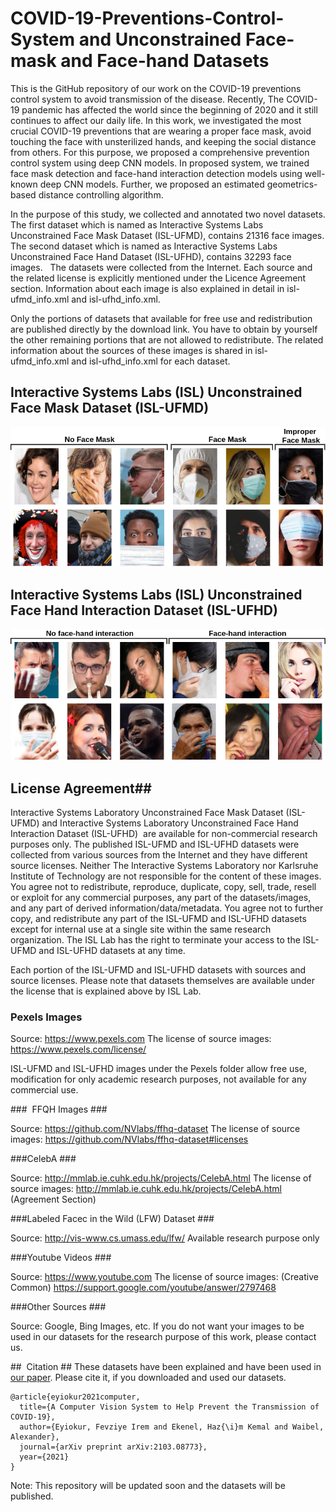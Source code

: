 # COVID-19-Preventions-Control-System and Unconstrained Face-mask and Face-hand Datasets #

This is the GitHub repository of our work on the COVID-19 preventions control system to avoid transmission of the disease. Recently, The COVID-19 pandemic has affected the world since the beginning of 2020 and it still continues to affect our daily life. In this work, we investigated the most crucial COVID-19 preventions that are wearing a proper face mask, avoid touching the face with unsterilized hands, and keeping the social distance from others. For this purpose, we proposed a comprehensive prevention control system using deep CNN models. In proposed system, we trained face mask detection and face-hand interaction detection models using well-known deep CNN models. Further, we proposed an estimated geometrics-based distance controlling algorithm. 

In the purpose of this study, we collected and annotated two novel datasets. The first dataset which is named as Interactive Systems Labs Unconstrained Face Mask Dataset (ISL-UFMD), contains 21316 face images. The second dataset which is named as Interactive Systems Labs Unconstrained Face Hand Dataset (ISL-UFHD), contains 32293 face images.   The datasets were collected from the Internet. Each source and the related license is explicitly mentioned under the Licence Agreement section. Information about each image is also explained in detail in isl-ufmd_info.xml and isl-ufhd_info.xml.

Only the portions of datasets that available for free use and redistribution are published directly by the download link. You have to obtain by yourself the other remaining portions that are not allowed to redistribute. The related information about the sources of these images is shared in isl-ufmd_info.xml and isl-ufhd_info.xml for each dataset.

## Interactive Systems Labs (ISL) Unconstrained Face Mask Dataset (ISL-UFMD) ##


![picture](images/fm.png)


## Interactive Systems Labs (ISL) Unconstrained Face Hand Interaction Dataset (ISL-UFHD) ##


![picture](images/fhi.png)

## License Agreement##

Interactive Systems Laboratory Unconstrained Face Mask Dataset (ISL-UFMD) and Interactive Systems Laboratory Unconstrained Face Hand Interaction Dataset (ISL-UFHD)  are available for non-commercial research purposes only.
The published ISL-UFMD and ISL-UFHD datasets were collected from various sources from the Internet and they have different source licenses. 
Neither The Interactive Systems Laboratory nor Karlsruhe Institute of Technology are not responsible for the content of these images.
You agree not to redistribute, reproduce, duplicate, copy, sell, trade, resell or exploit for any commercial purposes, any part of the datasets/images, and any part of derived information/data/metadata.
You agree not to further copy, and redistribute any part of the ISL-UFMD and ISL-UFHD datasets except for internal use at a single site within the same research organization.
The ISL Lab has the right to terminate your access to the ISL-UFMD and ISL-UFHD datasets at any time.

Each portion of the ISL-UFMD and ISL-UFHD datasets with sources and source licenses. Please note that datasets themselves are available under the license that is explained above by ISL Lab.

### Pexels Images ###

Source: https://www.pexels.com
The license of source images: https://www.pexels.com/license/

ISL-UFMD and ISL-UFHD images under the Pexels folder allow free use, modification for only academic research purposes, not available for any commercial use.

###  FFQH Images ###

Source: https://github.com/NVlabs/ffhq-dataset
The license of source images: https://github.com/NVlabs/ffhq-dataset#licenses

###CelebA ###

Source: http://mmlab.ie.cuhk.edu.hk/projects/CelebA.html
The license of source images: http://mmlab.ie.cuhk.edu.hk/projects/CelebA.html (Agreement Section)

###Labeled Facec in the Wild (LFW) Dataset ###

Source: http://vis-www.cs.umass.edu/lfw/ 
Available research purpose only

###Youtube Videos ###

Source: https://www.youtube.com
The license of source images: (Creative Common) https://support.google.com/youtube/answer/2797468

###Other Sources ###

Source: Google, Bing Images, etc.
If you do not want your images to be used in our datasets for the research purpose of this work, please contact us.

##  Citation ##
These datasets have been explained and have been used in [our paper](https://arxiv.org/abs/2103.08773). Please cite it, if you downloaded and used our datasets.

```
@article{eyiokur2021computer,
  title={A Computer Vision System to Help Prevent the Transmission of COVID-19},
  author={Eyiokur, Fevziye Irem and Ekenel, Haz{\i}m Kemal and Waibel, Alexander},
  journal={arXiv preprint arXiv:2103.08773},
  year={2021}
}
```

Note: This repository will be updated soon and the datasets will be published.
